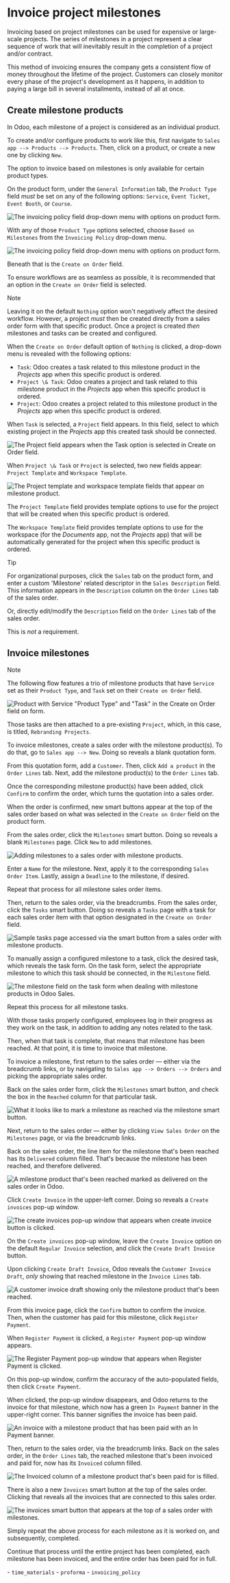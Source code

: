 # Invoice project milestones

Invoicing based on project milestones can be used for expensive or
large-scale projects. The series of milestones in a project represent a
clear sequence of work that will inevitably result in the completion of
a project and/or contract.

This method of invoicing ensures the company gets a consistent flow of
money throughout the lifetime of the project. Customers can closely
monitor every phase of the project's development as it happens, in
addition to paying a large bill in several installments, instead of all
at once.

## Create milestone products

In Odoo, each milestone of a project is considered as an individual
product.

To create and/or configure products to work like this, first navigate to
`Sales app
--> Products --> Products`. Then, click on a product, or create a new
one by clicking `New`.

The option to invoice based on milestones is only available for certain
product types.

On the product form, under the `General Information` tab, the
`Product Type` field *must* be set on any of the following options:
`Service`, `Event Ticket`, `Event Booth`, or `Course`.

<img src="milestone/product-type-field.png" class="align-center"
alt="The invoicing policy field drop-down menu with options on product form." />

With any of those `Product Type` options selected, choose
`Based on Milestones` from the `Invoicing Policy` drop-down menu.

<img src="milestone/invoicing-policy-field.png" class="align-center"
alt="The invoicing policy field drop-down menu with options on product form." />

Beneath that is the `Create on Order` field.

To ensure workflows are as seamless as possible, it is recommended that
an option in the `Create on Order` field is selected.

> [!NOTE]
> Leaving it on the default `Nothing` option won't negatively affect the
> desired workflow. However, a project *must* then be created directly
> from a sales order form with that specific product. Once a project is
> created *then* milestones and tasks can be created and configured.

When the `Create on Order` default option of `Nothing` is clicked, a
drop-down menu is revealed with the following options:

- `Task`: Odoo creates a task related to this milestone product in the
  *Projects* app when this specific product is ordered.
- `Project \& Task`: Odoo creates a project and task related to this
  milestone product in the *Projects* app when this specific product is
  ordered.
- `Project`: Odoo creates a project related to this milestone product in
  the *Projects* app when this specific product is ordered.

When `Task` is selected, a `Project` field appears. In this field,
select to which existing project in the *Projects* app this created task
should be connected.

<img src="milestone/task-option-project-field.png" class="align-center"
alt="The Project field appears when the Task option is selected in Create on Order field." />

When `Project \& Task` or `Project` is selected, two new fields appear:
`Project Template` and `Workspace Template`.

<img src="milestone/project-task-option-project-workspace-fields.png"
class="align-center"
alt="The Project template and workspace template fields that appear on milestone product." />

The `Project Template` field provides template options to use for the
project that will be created when this specific product is ordered.

The `Workspace Template` field provides template options to use for the
workspace (for the *Documents* app, not the *Projects* app) that will be
automatically generated for the project when this specific product is
ordered.

> [!TIP]
> For organizational purposes, click the `Sales` tab on the product
> form, and enter a custom 'Milestone' related descriptor in the
> `Sales Description` field. This information appears in the
> `Description` column on the `Order Lines` tab of the sales order.
>
> Or, directly edit/modify the `Description` field on the `Order Lines`
> tab of the sales order.
>
> This is *not* a requirement.

## Invoice milestones

> [!NOTE]
> The following flow features a trio of milestone products that have
> `Service` set as their `Product Type`, and `Task` set on their
> `Create on Order` field.
>
> <img src="milestone/settings-for-workflow.png" class="align-center"
> alt="Product with Service &quot;Product Type&quot; and &quot;Task&quot; in the Create on Order field on form." />
>
> Those tasks are then attached to a pre-existing `Project`, which, in
> this case, is titled, `Rebranding Projects`.

To invoice milestones, create a sales order with the milestone
product(s). To do that, go to `Sales app --> New`. Doing so reveals a
blank quotation form.

From this quotation form, add a `Customer`. Then, click `Add a product`
in the `Order Lines` tab. Next, add the milestone product(s) to the
`Order Lines` tab.

Once the corresponding milestone product(s) have been added, click
`Confirm` to confirm the order, which turns the quotation into a sales
order.

When the order is confirmed, new smart buttons appear at the top of the
sales order based on what was selected in the `Create on Order` field on
the product form.

From the sales order, click the `Milestones` smart button. Doing so
reveals a blank `Milestones` page. Click `New` to add milestones.

<img src="milestone/adding-milestones.png" class="align-center"
alt="Adding milestones to a sales order with milestone products." />

Enter a `Name` for the milestone. Next, apply it to the corresponding
`Sales
Order Item`. Lastly, assign a `Deadline` to the milestone, if desired.

Repeat that process for all milestone sales order items.

Then, return to the sales order, via the breadcrumbs. From the sales
order, click the `Tasks` smart button. Doing so reveals a `Tasks` page
with a task for each sales order item with that option designated in the
`Create on Order` field.

<img src="milestone/tasks-page.png" class="align-center"
alt="Sample tasks page accessed via the smart button from a sales order with milestone products." />

To manually assign a configured milestone to a task, click the desired
task, which reveals the task form. On the task form, select the
appropriate milestone to which this task should be connected, in the
`Milestone` field.

<img src="milestone/milestone-field-on-task-form.png"
class="align-center"
alt="The milestone field on the task form when dealing with milestone products in Odoo Sales." />

Repeat this process for all milestone tasks.

With those tasks properly configured, employees log in their progress as
they work on the task, in addition to adding any notes related to the
task.

Then, when that task is complete, that means that milestone has been
reached. At that point, it is time to invoice that milestone.

To invoice a milestone, first return to the sales order — either via the
breadcrumb links, or by navigating to `Sales app --> Orders --> Orders`
and picking the appropriate sales order.

Back on the sales order form, click the `Milestones` smart button, and
check the box in the `Reached` column for that particular task.

<img src="milestone/reached-milestone.png" class="align-center"
alt="What it looks like to mark a milestone as reached via the milestone smart button." />

Next, return to the sales order — either by clicking `View Sales Order`
on the `Milestones` page, or via the breadcrumb links.

Back on the sales order, the line item for the milestone that's been
reached has its `Delivered` column filled. That's because the milestone
has been reached, and therefore delivered.

<img src="milestone/delivered-milestone-product-sales-order.png"
class="align-center"
alt="A milestone product that&#39;s been reached marked as delivered on the sales order in Odoo." />

Click `Create Invoice` in the upper-left corner. Doing so reveals a
`Create
invoices` pop-up window.

<img src="milestone/create-invoices-pop-up.png" class="align-center"
alt="The create invoices pop-up window that appears when create invoice button is clicked." />

On the `Create invoices` pop-up window, leave the `Create Invoice`
option on the default `Regular Invoice` selection, and click the
`Create Draft Invoice` button.

Upon clicking `Create Draft Invoice`, Odoo reveals the
`Customer Invoice Draft`, *only* showing that reached milestone in the
`Invoice Lines` tab.

<img src="milestone/invoice-draft-milestone.png" class="align-center"
alt="A customer invoice draft showing only the milestone product that&#39;s been reached." />

From this invoice page, click the `Confirm` button to confirm the
invoice. Then, when the customer has paid for this milestone, click
`Register Payment`.

When `Register Payment` is clicked, a `Register Payment` pop-up window
appears.

<img src="milestone/register-payment-pop-up.png" class="align-center"
alt="The Register Payment pop-up window that appears when Register Payment is clicked." />

On this pop-up window, confirm the accuracy of the auto-populated
fields, then click `Create Payment`.

When clicked, the pop-up window disappears, and Odoo returns to the
invoice for that milestone, which now has a green `In Payment` banner in
the upper-right corner. This banner signifies the invoice has been paid.

<img src="milestone/in-payment-invoice.png" class="align-center"
alt="An invoice with a milestone product that has been paid with an In Payment banner." />

Then, return to the sales order, via the breadcrumb links. Back on the
sales order, in the `Order Lines` tab, the reached milestone that's been
invoiced and paid for, now has its `Invoiced` column filled.

<img src="milestone/invoiced-column-filled-milestone.png"
class="align-center"
alt="The Invoiced column of a milestone product that&#39;s been paid for is filled." />

There is also a new `Invoices` smart button at the top of the sales
order. Clicking that reveals all the invoices that are connected to this
sales order.

<img src="milestone/invoices-smart-button.png" class="align-center"
alt="The invoices smart button that appears at the top of a sales order with milestones." />

Simply repeat the above process for each milestone as it is worked on,
and subsequently, completed.

Continue that process until the entire project has been completed, each
milestone has been invoiced, and the entire order has been paid for in
full.

<div class="seealso">

\- `time_materials` - `proforma` - `invoicing_policy`

</div>
